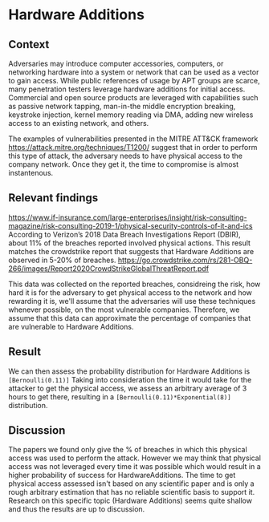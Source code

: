 # Hardware Additions

## Context 
Adversaries may introduce computer accessories, computers, or networking hardware into a system or network that can be used as a vector to gain access. While public references of usage by APT groups are scarce, many penetration testers leverage hardware additions for initial access. Commercial and open source products are leveraged with capabilities such as passive network tapping, man-in-the middle encryption breaking, keystroke injection, kernel memory reading via DMA, adding new wireless access to an existing network, and others.

The examples of vulnerabilities presented in the MITRE ATT&CK framework https://attack.mitre.org/techniques/T1200/ suggest that in order to perform this type of attack, the adversary needs to have physical access to the company network. Once they get it, the time to compromise is almost instantenous.

## Relevant findings 
https://www.if-insurance.com/large-enterprises/insight/risk-consulting-magazine/risk-consulting-2019-1/physical-security-controls-of-it-and-ics
According to Verizon’s 2018 Data Breach Investigations Report (DBIR), about 11% of the breaches reported involved physical actions.
This result matches the crowdstrike report that suggests that Hardware Additions are observed in 5-20% of breaches. https://go.crowdstrike.com/rs/281-OBQ-266/images/Report2020CrowdStrikeGlobalThreatReport.pdf

This data was collected on the reported breaches, considreing the risk, how hard it is for the adversary to get physical access to the network and how rewarding it is, we'll assume that the adversaries will use these techniques whenever possible, on the most vulnerable companies. Therefore, we assume that this data can approximate the percentage of companies that are vulnerable to Hardware Additions.

## Result
We can then assess the probability distribution for Hardware Additions is ``[Bernoulli(0.11)]``
Taking into consideration the time it would take for the attacker to get the physical access, we assess an arbitrary average of 3 hours to get there, resulting in a ``[Bernoulli(0.11)*Exponential(8)]`` distribution.

## Discussion

The papers we found only give the % of breaches in which this physical access was used to perform the attack. However we may think that physical access was not leveraged every time it was possible which would result in a higher probability of success for HardwareAdditions.
The time to get physical access assessed isn't based on any scientific paper and is only a rough arbitrary estimation that has no reliable scientific basis to support it.
Research on this specific topic (Hardware Additions) seems quite shallow and thus the results are up to discussion.